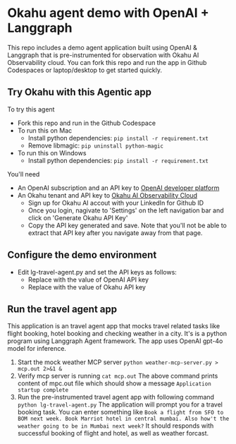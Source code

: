 # Okahu agent demo with OpenAI + Langgraph
This repo includes a demo agent application built using OpenAI & Langgraph that is pre-instrumented for observation with Okahu AI Observability cloud. 
You can fork this repo and run the app in Github Codespaces or laptop/desktop to get started quickly.

## Try Okahu with this Agentic app

To try this agent 
- Fork this repo and run in the Github Codespace 
- To run this on Mac 
  - Install python dependencies: ```pip install -r requirement.txt```
  - Remove libmagic: ```pip uninstall python-magic```
- To run this on Windows
  - Install python dependencies: ```pip install -r requirement.txt```

You'll need 
- An OpenAI subscription and an API key to [OpenAI developer platform](https://platform.openai.com/overview)
- An Okahu tenant and API key to [Okahu AI Observability Cloud](https://www.okahu.co)
  - Sign up for Okahu AI accout with your LinkedIn for Github ID
  - Once you login, nagivate to 'Settings' on the left navigation bar and click on 'Generate Okahu API Key'
  - Copy the API key generated and save. Note that you'll not be able to extract that API key after you navigate away from that page.

## Configure the demo environment
- Edit lg-travel-agent.py and set the API keys as follows:
  - Replace <OPENAI-API-KEY> with the value of OpenAI API key
  - Replace <OKAHU-API-KEY> with the value of Okahu API key

## Run the travel agent app 
This application is an travel agent app that mocks travel related tasks like flight booking, hotel booking and checking weather in a city.
It's is a python program using Langgraph Agent framework. 
The app uses OpenAI gpt-4o model for inference.

1. Start the mock weather MCP server
  ```python weather-mcp-server.py > mcp.out 2>&1 &```
2. Verify mcp server is running
  ```cat mcp.out```
  The above command prints content of mpc.out file which should show a message `Application startup complete`
3. Run the pre-instrumented travel agent app with following command
   ```python lg-travel-agent.py```
   The application will prompt you for a travel booking task. You can enter something like `Book a flight from SFO to BOM next week. Book Marriot hotel in central mumbai. Also how't the weather going to be in Mumbai next week?`
   It should responds with successful booking of flight and hotel, as well as weather forcast.
